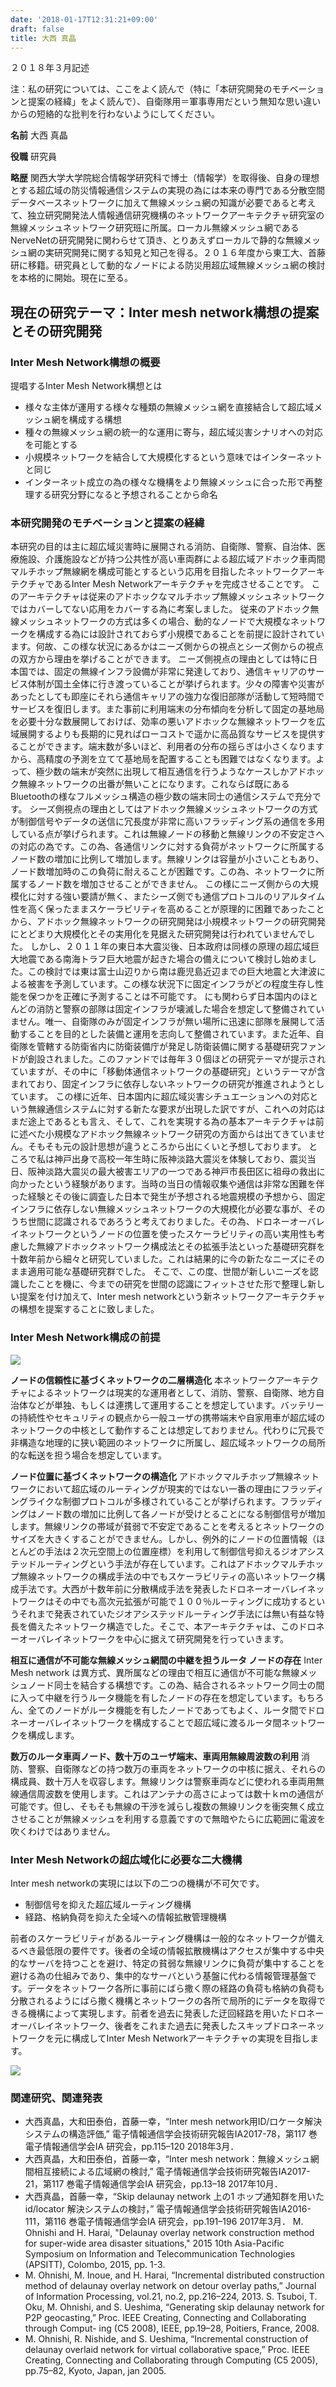 ```yaml
---
date: '2018-01-17T12:31:21+09:00'
draft: false
title: 大西 真晶
---
```


２０１８年３月記述

注：私の研究については、ここをよく読んで（特に「本研究開発のモチベーションと提案の経緯」をよく読んで）、自衛隊用＝軍事専用だという無知な思い違いからの短絡的な批判を行わないようにしてください。

**名前** 大西 真晶

**役職** 研究員

**略歴** 関西大学大学院総合情報学研究科で博士（情報学）を取得後、自身の理想とする超広域の防災情報通信システムの実現の為には本来の専門である分散空間データベースネットワークに加えて無線メッシュ網の知識が必要であると考えて、独立研究開発法人情報通信研究機構のネットワークアーキテクチャ研究室の無線メッシュネットワーク研究班に所属。ローカル無線メッシュ網であるNerveNetの研究開発に関わらせて頂き、とりあえずローカルで静的な無線メッシュ網の実研究開発に関する知見と知己を得る。２０１６年度から東工大、首藤研に移籍。研究員として動的なノードによる防災用超広域無線メッシュ網の検討を本格的に開始。現在に至る。

## 現在の研究テーマ：Inter mesh network構想の提案とその研究開発

### Inter Mesh Network構想の概要

提唱するInter Mesh Network構想とは

*   様々な主体が運用する様々な種類の無線メッシュ網を直接結合して超広域メッシュ網を構成する構想
*   種々の無線メッシュ網の統一的な運用に寄与，超広域災害シナリオへの対応を可能とする
*   小規模ネットワークを結合して大規模化するという意味ではインターネットと同じ
*   インターネット成立の為の様々な機構をより無線メッシュに合った形で再整理する研究分野になると予想されることから命名

### 本研究開発のモチベーションと提案の経緯

本研究の目的は主に超広域災害時に展開される消防、自衛隊、警察、自治体、医療施設、介護施設などが持つ公共性が高い車両群による超広域アドホック車両間マルチホップ無線網を構成可能とするという応用を目指したネットワークアーキテクチャであるInter Mesh Networkアーキテクチャを完成させることです。 このアーキテクチャは従来のアドホックなマルチホップ無線メッシュネットワークではカバーしてない応用をカバーする為に考案しました。 従来のアドホック無線メッシュネットワークの方式は多くの場合、動的なノードで大規模なネットワークを構成する為には設計されておらず小規模であることを前提に設計されています。何故、この様な状況にあるかはニーズ側からの視点とシーズ側からの視点の双方から理由を挙げることができます。 ニーズ側視点の理由としては特に日本国では、固定の無線インフラ設備が非常に発達しており、通信キャリアのサービス体制が国土全体に行き渡っていることが挙げられます。少々の障害や災害があったとしても即座にそれら通信キャリアの強力な復旧部隊が活動して短時間でサービスを復旧します。また事前に利用端末の分布傾向を分析して固定の基地局を必要十分な数展開しておけば、効率の悪いアドホックな無線ネットワークを広域展開するよりも長期的に見ればローコストで遥かに高品質なサービスを提供することができます。端末数が多いほど、利用者の分布の揺らぎは小さくなりますから、高精度の予測を立てて基地局を配置することも困難ではなくなります。よって、極少数の端末が突然に出現して相互通信を行うようなケースしかアドホック無線ネットワークの出番が無いことになります。これならば既にあるBluetoothの様なフルメッシュ構造の極少数の端末同士の通信システムで充分です。 シーズ側視点の理由としてはアドホック無線メッシュネットワークの方式が制御信号やデータの送信に冗長度が非常に高いフラッディング系の通信を多用している点が挙げられます。これは無線ノードの移動と無線リンクの不安定さへの対応の為です。この為、各通信リンクに対する負荷がネットワークに所属するノード数の増加に比例して増加します。無線リンクは容量が小さいこともあり、ノード数増加時のこの負荷に耐えることが困難です。この為、ネットワークに所属するノード数を増加させることができません。 この様にニーズ側からの大規模化に対する強い要請が無く、またシーズ側でも通信プロトコルのリアルタイム性を高く保ったままスケーラビリティを高めることが原理的に困難であったことから、アドホック無線ネットワークの研究開発は小規模ネットワークの研究開発にとどまり大規模化とその実用化を見据えた研究開発は行われていませんでした。 しかし、２０１１年の東日本大震災後、日本政府は同様の原理の超広域巨大地震である南海トラフ巨大地震が起きた場合の備えについて検討し始めました。この検討では東は富士山辺りから南は鹿児島近辺までの巨大地震と大津波による被害を予測しています。この様な状況下に固定インフラがどの程度生存し性能を保つかを正確に予測することは不可能です。 にも関わらず日本国内のほとんどの消防と警察の部隊は固定インフラが壊滅した場合を想定して整備されていません。唯一、自衛隊のみが固定インフラが無い場所に迅速に部隊を展開して活動することを目的とした装備と運用を志向して整備されています。また近年、自衛隊を管轄する防衛省内に防衛装備庁が発足し防衛装備に関する基礎研究ファンドが創設されました。このファンドでは毎年３０個ほどの研究テーマが提示されていますが、その中に「移動体通信ネットワークの基礎研究」というテーマが含まれており、固定インフラに依存しないネットワークの研究が推進されようとしています。 この様に近年、日本国内に超広域災害シチュエーションへの対応という無線通信システムに対する新たな要求が出現した訳ですが、これへの対応はまだ途上であるとも言え、そして、これを実現する為の基本アーキテクチャは前に述べた小規模なアドホック無線ネットワーク研究の方面からは出てきていません。そもそも元の設計思想が違うところから出にくいと予想しております。 ところで私は神戸出身で高校一年生時に阪神淡路大震災を体験しており、震災当日、阪神淡路大震災の最大被害エリアの一つである神戸市長田区に祖母の救出に向かったという経験があります。当時の当日の情報収集や通信は非常な困難を伴った経験とその後に調査した日本で発生が予想される地震規模の予想から、固定インフラに依存しない無線メッシュネットワークの大規模化が必要な事が、そのうち世間に認識されるであろうと考えておりました。その為、ドロネーオーバレイネットワークというノードの位置を使ったスケーラビリティの高い実用性も考慮した無線アドホックネットワーク構成法とその拡張手法といった基礎研究群を十数年前から細々と研究していました。これは結果的に今の新たなニーズにそのまま適用可能な基礎研究群でした。 そこで、この度、世間が新しいニーズを認識したことを機に、今までの研究を世間の認識にフィットさせた形で整理し新しい提案を付け加えて、Inter mesh networkという新ネットワークアーキテクチャの構想を提案することに致しました。  

### Inter Mesh Network構成の前提

![](/wp-content/uploads/2018/01/hardwarepremise.png)

**ノードの信頼性に基づくネットワークの二層構造化** 本ネットワークアーキテクチャによるネットワークは現実的な運用者として、消防、警察、自衛隊、地方自治体などが単独、もしくは連携して運用することを想定しています。バッテリーの持続性やセキュリティの観点から一般ユーザの携帯端末や自家用車が超広域のネットワークの中核として動作することは想定しておりません。代わりに冗長で非構造な地理的に狭い範囲のネットワークに所属し、超広域ネットワークの局所的な転送を担う場合を想定しています。

**ノード位置に基づくネットワークの構造化** アドホックマルチホップ無線ネットワークにおいて超広域のルーティングが現実的ではない一番の理由にフラッディングライクな制御プロトコルが多様されていることが挙げられます。フラッディングはノード数の増加に比例して各ノードが受けとることになる制御信号が増加します。無線リンクの帯域が貧弱で不安定であることを考えるとネットワークのサイズを大きくすることができません。しかし、例外的にノードの位置情報（ほとんどの手法は２次元空間上の位置座標）を利用して制御信号抑えるジオアシステッドルーティングという手法が存在しています。これはアドホックマルチホップ無線ネットワークの構成手法の中でもスケーラビリティの高いネットワーク構成手法です。大西が十数年前に分散構成手法を発表したドロネーオーバレイネットワークはその中でも高次元拡張が可能で１００％ルーティングに成功するというそれまで発表されていたジオアシステッドルーティング手法には無い有益な特長を備えたネットワーク構造でした。そこで、本アーキテクチャは、このドロネーオーバレイネットワークを中心に据えて研究開発を行っていきます。

**相互に通信が不可能な無線メッシュ網間の中継を担うルータ ノードの存在** Inter Mesh network は異方式、異所属などの理由で相互に通信が不可能な無線メッシュノード同士を結合する構想です。この為、結合されるネットワーク同士の間に入って中継を行うルータ機能を有したノードの存在を想定しています。もちろん、全てのノードがルータ機能を有したノードであってもよく、ルータ間でドロネーオーバレイネットワークを構成することで超広域に渡るルータ間ネットワークを構成します。

**数万のルータ車両ノード、数十万のユーザ端末、車両用無線周波数の利用** 消防、警察、自衛隊などの持つ数万の車両をネットワークの中核に据え、それらの構成員、数十万人を収容します。無線リンクは警察車両などに使われる車両用無線通信周波数を使用します。これはアンテナの高さによっては数十ｋｍの通信が可能です。但し、そもそも無線の干渉を減らし複数の無線リンクを衝突無く成立させることが無線メッシュを利用する意義ですので無暗やたらに広範囲に電波を吹くわけではありません。

### Inter Mesh Networkの超広域化に必要な二大機構

Inter mesh networkの実現には以下の二つの機構が不可欠です。

*   制御信号を抑えた超広域ルーティング機構
*   経路、格納負荷を抑えた全域への情報拡散管理機構

前者のスケーラビリティがあるルーティング機構は一般的なネットワークが備えるべき最低限の要件です。後者の全域の情報拡散機構はアクセスが集中する中央的なサーバを持つことを避け、特定の貧弱な無線リンクに負荷が集中することを避ける為の仕組みであり、集中的なサーバという基盤に代わる情報管理基盤です。データをネットワーク各所に事前にばら撒く際の経路の負荷も格納の負荷も分散されるようにばら撒く機構とネットワークの各所で局所的にデータを取得できる機構によって実現します。前者を過去に発表した迂回経路を用いたドロネーオーバレイネットワーク、後者をこれまた過去に発表したスキップドロネーネットワークを元に構成してInter Mesh Networkアーキテクチャの実現を目指します。

![](/wp-content/uploads/2018/01/a9rMhOm.png)

### 関連研究、関連発表

- 大西真晶，大和田泰伯，首藤一幸，“Inter mesh network用ID/ロケータ解決システムの構造評価,” 電子情報通信学会技術研究報告IA2017-78，第117 巻電子情報通信学会IA 研究会，pp.115–120 2018年3月．
- 大西真晶，大和田泰伯，首藤一幸，“Inter mesh network：無線メッシュ網間相互接続による広域網の検討,” 電子情報通信学会技術研究報告IA2017-21，第117 巻電子情報通信学会IA 研究会，pp.13–18 2017年10月．
- 大西真晶，首藤一幸，“Skip delaunay network 上の1 ホップ通知群を用いたid/locator 解決システムの検討，” 電子情報通信学会技術研究報告IA2016-111，第116 巻電子情報通信学会IA 研究会，pp.191–196 2017年3月． M. Ohnishi and H. Harai, "Delaunay overlay network construction method for super-wide area disaster situations," 2015 10th Asia-Pacific Symposium on Information and Telecommunication Technologies (APSITT), Colombo, 2015, pp. 1-3.
- M. Ohnishi, M. Inoue, and H. Harai, “Incremental distributed construction method of delaunay overlay network on detour overlay paths,” Journal of Information Processing, vol.21, no.2, pp.216–224, 2013. S. Tsuboi, T. Oku, M. Ohnishi, and S. Ueshima, “Generating skip delaunay network for P2P geocasting,” Proc. IEEE Creating, Connecting and Collaborating through Comput- ing (C5 2008), IEEE, pp.19–28, Poitiers, France, 2008.
- M. Ohnishi, R. Nishide, and S. Ueshima, “Incremental construction of delaunay overlaid network for virtual collaborative space,” Proc. IEEE Creating, Connecting and Collaborating through Computing (C5 2005), pp.75–82, Kyoto, Japan, jan 2005.
